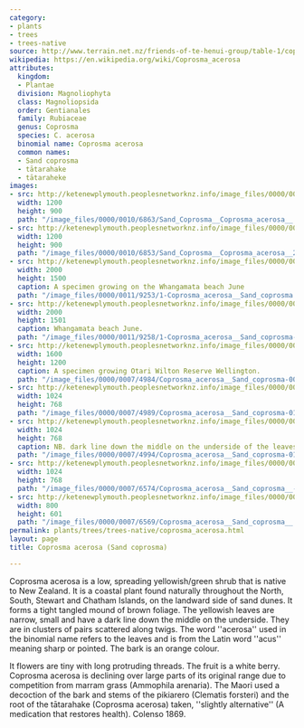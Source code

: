 ```yaml
---
category:
- plants
- trees
- trees-native
source: http://www.terrain.net.nz/friends-of-te-henui-group/table-1/coprosma-acerosa-sand-coprosma.html
wikipedia: https://en.wikipedia.org/wiki/Coprosma_acerosa
attributes:
  kingdom:
  - Plantae
  division: Magnoliophyta
  class: Magnoliopsida
  order: Gentianales
  family: Rubiaceae
  genus: Coprosma
  species: C. acerosa
  binomial name: Coprosma acerosa
  common names:
  - Sand coprosma
  - tātarahake
  - tātaraheke
images:
- src: http://ketenewplymouth.peoplesnetworknz.info/image_files/0000/0010/6863/Sand_Coprosma__Coprosma_acerosa__.jpg
  width: 1200
  height: 900
  path: "/image_files/0000/0010/6863/Sand_Coprosma__Coprosma_acerosa__.jpg"
- src: http://ketenewplymouth.peoplesnetworknz.info/image_files/0000/0010/6853/Sand_Coprosma__Coprosma_acerosa__2.jpg
  width: 1200
  height: 900
  path: "/image_files/0000/0010/6853/Sand_Coprosma__Coprosma_acerosa__2.jpg"
- src: http://ketenewplymouth.peoplesnetworknz.info/image_files/0000/0011/9253/1-Coprosma_acerosa__Sand_coprosma.JPG
  width: 2000
  height: 1500
  caption: A specimen growing on the Whangamata beach June
  path: "/image_files/0000/0011/9253/1-Coprosma_acerosa__Sand_coprosma.JPG"
- src: http://ketenewplymouth.peoplesnetworknz.info/image_files/0000/0011/9258/1-Coprosma_acerosa__Sand_coprosma-001.JPG
  width: 2000
  height: 1501
  caption: Whangamata beach June.
  path: "/image_files/0000/0011/9258/1-Coprosma_acerosa__Sand_coprosma-001.JPG"
- src: http://ketenewplymouth.peoplesnetworknz.info/image_files/0000/0007/4984/Coprosma_acerosa__Sand_coprosma-006.JPG
  width: 1600
  height: 1200
  caption: A specimen growing Otari Wilton Reserve Wellington.
  path: "/image_files/0000/0007/4984/Coprosma_acerosa__Sand_coprosma-006.JPG"
- src: http://ketenewplymouth.peoplesnetworknz.info/image_files/0000/0007/4989/Coprosma_acerosa__Sand_coprosma-012.JPG
  width: 1024
  height: 768
  path: "/image_files/0000/0007/4989/Coprosma_acerosa__Sand_coprosma-012.JPG"
- src: http://ketenewplymouth.peoplesnetworknz.info/image_files/0000/0007/4994/Coprosma_acerosa__Sand_coprosma-013.JPG
  width: 1024
  height: 768
  caption: NB. dark line down the middle on the underside of the leaves.
  path: "/image_files/0000/0007/4994/Coprosma_acerosa__Sand_coprosma-013.JPG"
- src: http://ketenewplymouth.peoplesnetworknz.info/image_files/0000/0007/6574/Coprosma_acerosa__Sand_coprosma__-001.JPG
  width: 1024
  height: 768
  path: "/image_files/0000/0007/6574/Coprosma_acerosa__Sand_coprosma__-001.JPG"
- src: http://ketenewplymouth.peoplesnetworknz.info/image_files/0000/0007/6569/Coprosma_acerosa__Sand_coprosma__.JPG
  width: 800
  height: 601
  path: "/image_files/0000/0007/6569/Coprosma_acerosa__Sand_coprosma__.JPG"
permalink: plants/trees/trees-native/coprosma_acerosa.html
layout: page
title: Coprosma acerosa (Sand coprosma)

---
```

Coprosma acerosa is a low, spreading yellowish/green shrub that is native to New Zealand. It is a coastal plant found naturally throughout the North, South, Stewart and Chatham Islands, on the landward side of sand dunes. It forms a tight tangled mound of brown foliage. The yellowish leaves are narrow, small and have a dark line down the middle on the underside. They are in clusters of pairs scattered along twigs. The word ''acerosa'' used in the binomial name refers to the leaves and is from the Latin word ''acus'' meaning sharp or pointed. The bark is an orange colour.

It flowers are tiny with long protruding threads. The fruit is a white berry.
Coprosma acerosa is declining over large parts of its original range due to competition from marram grass (Ammophila arenaria).
The Maori used a decoction of the bark and stems of the pikiarero (Clematis forsteri) and the root of the tātarahake (Coprosma acerosa) taken, ''slightly alternative'' (A medication that restores health). Colenso 1869. 
